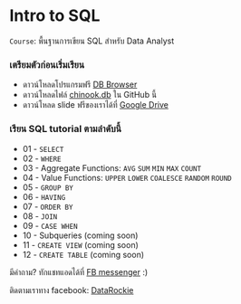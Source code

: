 # Intro to SQL

`Course`: พื้นฐานการเขียน SQL สำหรับ Data Analyst

### เตรียมตัวก่อนเริ่มเรียน

* ดาวน์โหลดโปรแกรมฟรี [DB Browser](https://sqlitebrowser.org/)
* ดาวน์โหลดไฟล์ [chinook.db](https://github.com/datarockie/intro-sql/blob/master/chinook.db) ใน GitHub นี้
* ดาวน์โหลด slide ฟรีของเราได้ที่ [Google Drive](https://bit.ly/DATASQL2020)

### เรียน SQL tutorial ตามลำดับนี้

* 01 - `SELECT`
* 02 - `WHERE`
* 03 - Aggregate Functions: `AVG` `SUM` `MIN` `MAX` `COUNT`
* 04 - Value Functions: `UPPER` `LOWER` `COALESCE` `RANDOM` `ROUND`
* 05 - `GROUP BY`
* 06 - `HAVING`
* 07 - `ORDER BY`
* 08 - `JOIN`
* 09 - `CASE WHEN`
* 10 - Subqueries (coming soon)
* 11 - `CREATE VIEW` (coming soon)
* 12 - `CREATE TABLE` (coming soon)

มีคำถาม? ทักแชทแอดได้ที่ [FB messenger](https://m.me/datarockie) :)

ติดตามเราทาง facebook: [DataRockie](https://www.facebook.com/datarockie)

